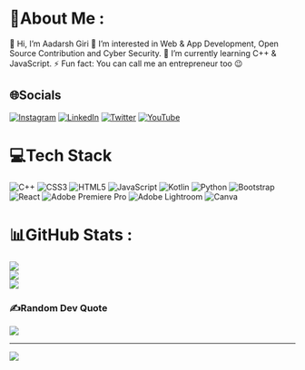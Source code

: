 # 💫About Me :
👋 Hi, I’m Aadarsh Giri
👀 I’m interested in Web & App Development, Open Source Contribution and Cyber Security.
🌱 I’m currently learning C++ & JavaScript.
⚡ Fun fact: You can call me an entrepreneur too 😉

## 🌐Socials
[![Instagram](https://img.shields.io/badge/Instagram-%23E4405F.svg?logo=Instagram&logoColor=white)](https://instagram.com/aadarshyati) [![LinkedIn](https://img.shields.io/badge/LinkedIn-%230077B5.svg?logo=linkedin&logoColor=white)](https://linkedin.com/in/aadarshyati) [![Twitter](https://img.shields.io/badge/Twitter-%231DA1F2.svg?logo=Twitter&logoColor=white)](https://twitter.com/aadarshyati) [![YouTube](https://img.shields.io/badge/YouTube-%23FF0000.svg?logo=YouTube&logoColor=white)](https://youtube.com/c/UCbuqd8NUOn5sevqqKjUZvdQ) 

# 💻Tech Stack
![C++](https://img.shields.io/badge/c++-%2300599C.svg?style=for-the-badge&logo=c%2B%2B&logoColor=white) ![CSS3](https://img.shields.io/badge/css3-%231572B6.svg?style=for-the-badge&logo=css3&logoColor=white) ![HTML5](https://img.shields.io/badge/html5-%23E34F26.svg?style=for-the-badge&logo=html5&logoColor=white) ![JavaScript](https://img.shields.io/badge/javascript-%23323330.svg?style=for-the-badge&logo=javascript&logoColor=%23F7DF1E) ![Kotlin](https://img.shields.io/badge/kotlin-%230095D5.svg?style=for-the-badge&logo=kotlin&logoColor=white) ![Python](https://img.shields.io/badge/python-3670A0?style=for-the-badge&logo=python&logoColor=ffdd54) ![Bootstrap](https://img.shields.io/badge/bootstrap-%23563D7C.svg?style=for-the-badge&logo=bootstrap&logoColor=white) ![React](https://img.shields.io/badge/react-%2320232a.svg?style=for-the-badge&logo=react&logoColor=%2361DAFB) ![Adobe Premiere Pro](https://img.shields.io/badge/Adobe%20Premiere%20Pro-9999FF.svg?style=for-the-badge&logo=Adobe%20Premiere%20Pro&logoColor=white) ![Adobe Lightroom](https://img.shields.io/badge/Adobe%20Lightroom-31A8FF.svg?style=for-the-badge&logo=Adobe%20Lightroom&logoColor=white) ![Canva](https://img.shields.io/badge/Canva-%2300C4CC.svg?style=for-the-badge&logo=Canva&logoColor=white)
# 📊GitHub Stats :
![](https://github-readme-stats.vercel.app/api?username=heyaadarsh&theme=default&hide_border=false&include_all_commits=true&count_private=true)<br/>
![](https://github-readme-streak-stats.herokuapp.com/?user=heyaadarsh&theme=default&hide_border=false)<br/>
![](https://github-readme-stats.vercel.app/api/top-langs/?username=heyaadarsh&theme=default&hide_border=false&include_all_commits=true&count_private=true&layout=compact)

### ✍️Random Dev Quote
![](https://quotes-github-readme.vercel.app/api?type=horizontal&theme=radical)

---
[![](https://visitcount.itsvg.in/api?id=heyaadarsh&icon=0&color=0)](https://visitcount.itsvg.in)
  <!-- Proudly created with GPRM ( https://gprm.itsvg.in ) -->
  
